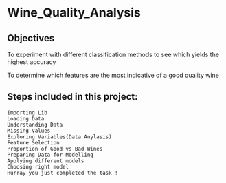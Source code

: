 # Wine_Quality_Analysis

## Objectives

To experiment with different classification methods to see which yields the highest accuracy

To determine which features are the most indicative of a good quality wine

## Steps included in this project:

```
Importing Lib
Loading Data
Understanding Data
Missing Values
Exploring Variables(Data Anylasis)
Feature Selection
Proportion of Good vs Bad Wines
Preparing Data for Modelling
Applying different models
Choosing right model
Hurray you just completed the task !
```
